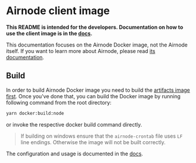 # Airnode client image

**This README is intended for the developers. Documentation on how to use the client image is in the
[docs](https://docs.api3.org/airnode/latest/grp-providers/docker/client-image.html).**

This documentation focuses on the Airnode Docker image, not the Airnode itself. If you want to learn more about Airnode,
please read [its documentation](../README.md).

## Build

In order to build Airnode Docker image you need to build the [artifacts image first](../../../docker/README.md). Once
you've done that, you can build the Docker image by running following command from the root directory:

```bash
yarn docker:build:node
```

or invoke the respective docker build command directly.

> If building on windows ensure that the `airnode-crontab` file uses `LF` line endings. Otherwise the image will not be
> built correctly.

The configuration and usage is documented in the
[docs](https://docs.api3.org/airnode/latest/grp-providers/docker/client-image.html).
